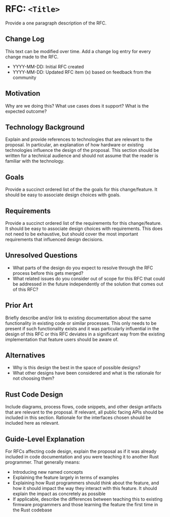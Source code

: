 # RFC: `<Title>`

Provide a one paragraph description of the RFC.

## Change Log

This text can be modified over time. Add a change log entry for every change made to the RFC.

- YYYY-MM-DD: Initial RFC created
- YYYY-MM-DD: Updated RFC item (x) based on feedback from the community

## Motivation

Why are we doing this? What use cases does it support? What is the expected outcome?

## Technology Background

Explain and provide references to technologies that are relevant to the proposal. In particular, an explanation of
how hardware or existing technologies influence the design of the proposal. This section should be written for a
technical audience and should not assume that the reader is familiar with the technology.

## Goals

Provide a succinct ordered list of the the goals for this change/feature. It should be easy to associate design choices with goals.

## Requirements

Provide a succinct ordered list of the requirements for this change/feature. It should be easy to associate design choices with
requirements. This does not need to be exhaustive, but should cover the most important requirements that influenced
design decisions.

## Unresolved Questions

- What parts of the design do you expect to resolve through the RFC process before this gets merged?
- What related issues do you consider out of scope for this RFC that could be addressed in the future independently of
  the solution that comes out of this RFC?

## Prior Art

Briefly describe and/or link to existing documentation about the same functionality in existing code or similar processes. This only needs to be present if such functionality exists and it was particularly influential in the design
of this RFC or this RFC deviates in a significant way from the existing implementation that feature users should be
aware of.

## Alternatives

- Why is this design the best in the space of possible designs?
- What other designs have been considered and what is the rationale for not choosing them?

## Rust Code Design

Include diagrams, process flows, code snippets, and other design artifacts that are relevant to the proposal. If relevant, all public facing
APIs should be included in this section. Rationale for the interfaces chosen should be included here as relevant.

## Guide-Level Explanation

For RFCs affecting code design, explain the proposal as if it was already included in code documentation and you were teaching it to another Rust
programmer. That generally means:

- Introducing new named concepts
- Explaining the feature largely in terms of examples
- Explaining how Rust programmers should *think* about the feature, and how it should impact the way they interact
  with this feature. It should explain the impact as concretely as possible
- If applicable, describe the differences between teaching this to existing firmware programmers and those learning
  the feature the first time in the Rust codebase
